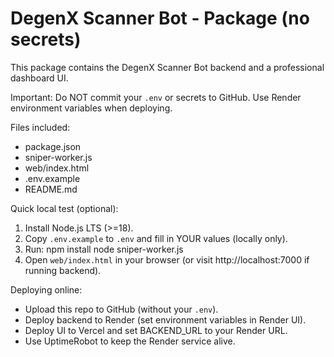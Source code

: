 # DegenX Scanner Bot - Package (no secrets)

This package contains the DegenX Scanner Bot backend and a professional dashboard UI.

Important: Do NOT commit your `.env` or secrets to GitHub. Use Render environment variables when deploying.

Files included:
- package.json
- sniper-worker.js
- web/index.html
- .env.example
- README.md

Quick local test (optional):
1. Install Node.js LTS (>=18).
2. Copy `.env.example` to `.env` and fill in YOUR values (locally only).
3. Run:
   npm install
   node sniper-worker.js
4. Open `web/index.html` in your browser (or visit http://localhost:7000 if running backend).

Deploying online:
- Upload this repo to GitHub (without your `.env`).
- Deploy backend to Render (set environment variables in Render UI).
- Deploy UI to Vercel and set BACKEND_URL to your Render URL.
- Use UptimeRobot to keep the Render service alive.
